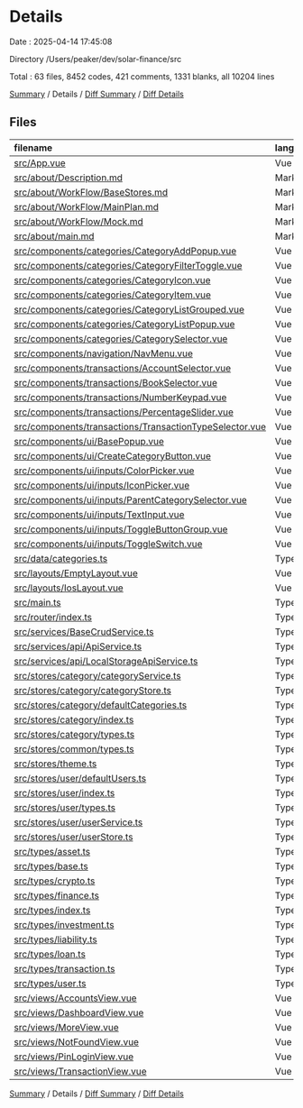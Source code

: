 # Details

Date : 2025-04-14 17:45:08

Directory /Users/peaker/dev/solar-finance/src

Total : 63 files,  8452 codes, 421 comments, 1331 blanks, all 10204 lines

[Summary](results.md) / Details / [Diff Summary](diff.md) / [Diff Details](diff-details.md)

## Files
| filename | language | code | comment | blank | total |
| :--- | :--- | ---: | ---: | ---: | ---: |
| [src/App.vue](/src/App.vue) | Vue | 108 | 0 | 11 | 119 |
| [src/about/Description.md](/src/about/Description.md) | Markdown | 58 | 0 | 28 | 86 |
| [src/about/WorkFlow/BaseStores.md](/src/about/WorkFlow/BaseStores.md) | Markdown | 552 | 0 | 153 | 705 |
| [src/about/WorkFlow/MainPlan.md](/src/about/WorkFlow/MainPlan.md) | Markdown | 468 | 0 | 151 | 619 |
| [src/about/WorkFlow/Mock.md](/src/about/WorkFlow/Mock.md) | Markdown | 1,306 | 0 | 68 | 1,374 |
| [src/about/main.md](/src/about/main.md) | Markdown | 612 | 0 | 121 | 733 |
| [src/components/categories/CategoryAddPopup.vue](/src/components/categories/CategoryAddPopup.vue) | Vue | 359 | 9 | 45 | 413 |
| [src/components/categories/CategoryFilterToggle.vue](/src/components/categories/CategoryFilterToggle.vue) | Vue | 59 | 1 | 10 | 70 |
| [src/components/categories/CategoryIcon.vue](/src/components/categories/CategoryIcon.vue) | Vue | 83 | 1 | 14 | 98 |
| [src/components/categories/CategoryItem.vue](/src/components/categories/CategoryItem.vue) | Vue | 109 | 1 | 16 | 126 |
| [src/components/categories/CategoryListGrouped.vue](/src/components/categories/CategoryListGrouped.vue) | Vue | 96 | 3 | 15 | 114 |
| [src/components/categories/CategoryListPopup.vue](/src/components/categories/CategoryListPopup.vue) | Vue | 390 | 12 | 67 | 469 |
| [src/components/categories/CategorySelector.vue](/src/components/categories/CategorySelector.vue) | Vue | 258 | 5 | 35 | 298 |
| [src/components/navigation/NavMenu.vue](/src/components/navigation/NavMenu.vue) | Vue | 96 | 1 | 4 | 101 |
| [src/components/transactions/AccountSelector.vue](/src/components/transactions/AccountSelector.vue) | Vue | 218 | 4 | 29 | 251 |
| [src/components/transactions/BookSelector.vue](/src/components/transactions/BookSelector.vue) | Vue | 89 | 0 | 9 | 98 |
| [src/components/transactions/NumberKeypad.vue](/src/components/transactions/NumberKeypad.vue) | Vue | 123 | 2 | 12 | 137 |
| [src/components/transactions/PercentageSlider.vue](/src/components/transactions/PercentageSlider.vue) | Vue | 152 | 1 | 21 | 174 |
| [src/components/transactions/TransactionTypeSelector.vue](/src/components/transactions/TransactionTypeSelector.vue) | Vue | 69 | 1 | 9 | 79 |
| [src/components/ui/BasePopup.vue](/src/components/ui/BasePopup.vue) | Vue | 164 | 1 | 3 | 168 |
| [src/components/ui/CreateCategoryButton.vue](/src/components/ui/CreateCategoryButton.vue) | Vue | 44 | 1 | 6 | 51 |
| [src/components/ui/inputs/ColorPicker.vue](/src/components/ui/inputs/ColorPicker.vue) | Vue | 63 | 1 | 12 | 76 |
| [src/components/ui/inputs/IconPicker.vue](/src/components/ui/inputs/IconPicker.vue) | Vue | 61 | 1 | 8 | 70 |
| [src/components/ui/inputs/ParentCategorySelector.vue](/src/components/ui/inputs/ParentCategorySelector.vue) | Vue | 121 | 1 | 17 | 139 |
| [src/components/ui/inputs/TextInput.vue](/src/components/ui/inputs/TextInput.vue) | Vue | 54 | 1 | 7 | 62 |
| [src/components/ui/inputs/ToggleButtonGroup.vue](/src/components/ui/inputs/ToggleButtonGroup.vue) | Vue | 64 | 1 | 7 | 72 |
| [src/components/ui/inputs/ToggleSwitch.vue](/src/components/ui/inputs/ToggleSwitch.vue) | Vue | 47 | 1 | 7 | 55 |
| [src/data/categories.ts](/src/data/categories.ts) | TypeScript | 110 | 11 | 26 | 147 |
| [src/layouts/EmptyLayout.vue](/src/layouts/EmptyLayout.vue) | Vue | 15 | 0 | 2 | 17 |
| [src/layouts/IosLayout.vue](/src/layouts/IosLayout.vue) | Vue | 63 | 1 | 10 | 74 |
| [src/main.ts](/src/main.ts) | TypeScript | 18 | 7 | 6 | 31 |
| [src/router/index.ts](/src/router/index.ts) | TypeScript | 108 | 14 | 10 | 132 |
| [src/services/BaseCrudService.ts](/src/services/BaseCrudService.ts) | TypeScript | 54 | 22 | 11 | 87 |
| [src/services/api/ApiService.ts](/src/services/api/ApiService.ts) | TypeScript | 6 | 1 | 4 | 11 |
| [src/services/api/LocalStorageApiService.ts](/src/services/api/LocalStorageApiService.ts) | TypeScript | 76 | 30 | 32 | 138 |
| [src/stores/category/categoryService.ts](/src/stores/category/categoryService.ts) | TypeScript | 205 | 59 | 51 | 315 |
| [src/stores/category/categoryStore.ts](/src/stores/category/categoryStore.ts) | TypeScript | 121 | 14 | 37 | 172 |
| [src/stores/category/defaultCategories.ts](/src/stores/category/defaultCategories.ts) | TypeScript | 218 | 13 | 10 | 241 |
| [src/stores/category/index.ts](/src/stores/category/index.ts) | TypeScript | 31 | 7 | 7 | 45 |
| [src/stores/category/types.ts](/src/stores/category/types.ts) | TypeScript | 41 | 7 | 7 | 55 |
| [src/stores/common/types.ts](/src/stores/common/types.ts) | TypeScript | 9 | 1 | 1 | 11 |
| [src/stores/theme.ts](/src/stores/theme.ts) | TypeScript | 71 | 10 | 10 | 91 |
| [src/stores/user/defaultUsers.ts](/src/stores/user/defaultUsers.ts) | TypeScript | 33 | 6 | 1 | 40 |
| [src/stores/user/index.ts](/src/stores/user/index.ts) | TypeScript | 4 | 2 | 1 | 7 |
| [src/stores/user/types.ts](/src/stores/user/types.ts) | TypeScript | 15 | 2 | 2 | 19 |
| [src/stores/user/userService.ts](/src/stores/user/userService.ts) | TypeScript | 110 | 43 | 20 | 173 |
| [src/stores/user/userStore.ts](/src/stores/user/userStore.ts) | TypeScript | 116 | 39 | 30 | 185 |
| [src/types/asset.ts](/src/types/asset.ts) | TypeScript | 23 | 10 | 4 | 37 |
| [src/types/base.ts](/src/types/base.ts) | TypeScript | 5 | 0 | 0 | 5 |
| [src/types/crypto.ts](/src/types/crypto.ts) | TypeScript | 11 | 0 | 4 | 15 |
| [src/types/finance.ts](/src/types/finance.ts) | TypeScript | 23 | 9 | 4 | 36 |
| [src/types/index.ts](/src/types/index.ts) | TypeScript | 9 | 0 | 0 | 9 |
| [src/types/investment.ts](/src/types/investment.ts) | TypeScript | 26 | 9 | 3 | 38 |
| [src/types/liability.ts](/src/types/liability.ts) | TypeScript | 25 | 9 | 4 | 38 |
| [src/types/loan.ts](/src/types/loan.ts) | TypeScript | 31 | 10 | 4 | 45 |
| [src/types/transaction.ts](/src/types/transaction.ts) | TypeScript | 42 | 13 | 4 | 59 |
| [src/types/user.ts](/src/types/user.ts) | TypeScript | 8 | 0 | 1 | 9 |
| [src/views/AccountsView.vue](/src/views/AccountsView.vue) | Vue | 22 | 1 | 3 | 26 |
| [src/views/DashboardView.vue](/src/views/DashboardView.vue) | Vue | 221 | 4 | 19 | 244 |
| [src/views/MoreView.vue](/src/views/MoreView.vue) | Vue | 229 | 7 | 32 | 268 |
| [src/views/NotFoundView.vue](/src/views/NotFoundView.vue) | Vue | 32 | 1 | 4 | 37 |
| [src/views/PinLoginView.vue](/src/views/PinLoginView.vue) | Vue | 223 | 5 | 37 | 265 |
| [src/views/TransactionView.vue](/src/views/TransactionView.vue) | Vue | 275 | 5 | 45 | 325 |

[Summary](results.md) / Details / [Diff Summary](diff.md) / [Diff Details](diff-details.md)